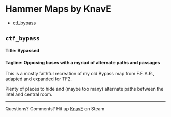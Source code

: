 # Hammer Maps by KnavE

* [ctf_bypass](#ctf_bypass)


## `ctf_bypass`

#### Title: Bypassed
#### Tagline: Opposing bases with a myriad of alternate paths and passages

This is a mostly faithful recreation of my old Bypass map from F.E.A.R., adapted and expanded for TF2.

Plenty of places to hide and (maybe too many) alternate paths between the intel and central room.

---

Questions? Comments? Hit up [KnavE](https://steamcommunity.com/id/thknave) on Steam

